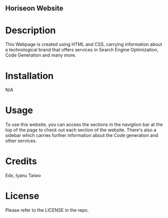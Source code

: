 ## Horiseon Website

# Description
This Webpage is created using HTML and CSS, carrying information about a technological brand that offers services in Search Engine Optimization, Code Generation and many more.

# Installation
N/A

# Usage
To use this website, you can access the sections in the navigtion bar at the top of the page to check out each section of the website. There's also a sidebar which carries further information about the Code generation and other services.

# Credits
Edx, Iyanu Taiwo

# License
Please refer to the LICENSE in the repo.
